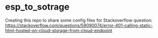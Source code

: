 # esp_to_sotrage
Creating this repo to share some config files for Stackoverflow question: https://stackoverflow.com/questions/59090074/error-401-calling-static-html-hosted-on-cloud-storage-from-cloud-endpoint
